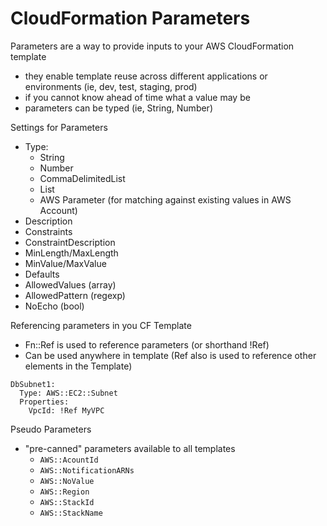 # CloudFormation Parameters

Parameters are a way to provide inputs to your AWS CloudFormation template

* they enable template reuse across different applications or environments (ie, dev, test, staging, prod)
* if you cannot know ahead of time what a value may be
* parameters can be typed (ie, String, Number)

Settings for Parameters
- Type:
  - String
  - Number
  - CommaDelimitedList
  - List<Type>
  - AWS Parameter (for matching against existing values in AWS Account)
- Description
- Constraints
- ConstraintDescription
- MinLength/MaxLength
- MinValue/MaxValue
- Defaults
- AllowedValues (array)
- AllowedPattern (regexp)
- NoEcho (bool)

Referencing parameters in you CF Template
- Fn::Ref is used to reference parameters (or shorthand !Ref)
- Can be used anywhere in template (Ref also is used to reference other elements in the Template)

```
DbSubnet1:
  Type: AWS::EC2::Subnet
  Properties:
    VpcId: !Ref MyVPC
```

Pseudo Parameters

* "pre-canned" parameters available to all templates
  - `AWS::AcountId`
  - `AWS::NotificationARNs`
  - `AWS::NoValue`
  - `AWS::Region`
  - `AWS::StackId`
  - `AWS::StackName`

